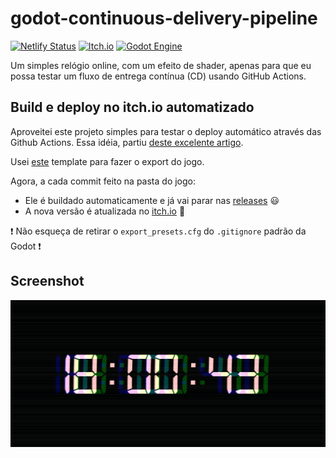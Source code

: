 # godot-continuous-delivery-pipeline

[![Netlify Status](https://api.netlify.com/api/v1/badges/269faabf-b19b-47b9-bf98-0747b9183dc6/deploy-status)](https://app.netlify.com/sites/godot-clock/deploys)
[![Itch.io](https://img.shields.io/badge/Itch-%23FF0B34.svg?style=flat&logo=Itch.io&logoColor=white)](https://docmccoy.itch.io/just-a-clock)
[![Godot Engine](https://img.shields.io/badge/GODOT-%23FFFFFF.svg?style=flat&logo=godot-engine)](https://godotengine.org/)

Um simples relógio online, com um efeito de shader, apenas para que eu possa testar um fluxo de entrega contínua (CD) usando GitHub Actions.

## Build e deploy no itch.io automatizado

Aproveitei este projeto simples para testar o deploy automático através das Github Actions. Essa idéia, partiu [deste excelente artigo](https://saltares.com/continuous-delivery-pipeline-for-godot-and-itch.io/).

Usei [este](https://github.com/firebelley/godot-export) template para fazer o export do jogo.

Agora, a cada commit feito na pasta do jogo:
- Ele é buildado automaticamente e já vai parar nas [releases](https://github.com/renanstd/godot-clock/releases) 😃
- A nova versão é atualizada no [itch.io](https://itch.io/) 🚀

❗ Não esqueça de retirar o `export_presets.cfg` do `.gitignore` padrão da Godot ❗

## Screenshot

![screenshot](https://github.com/renanstd/godot-clock/blob/main/Images/clock.png)
